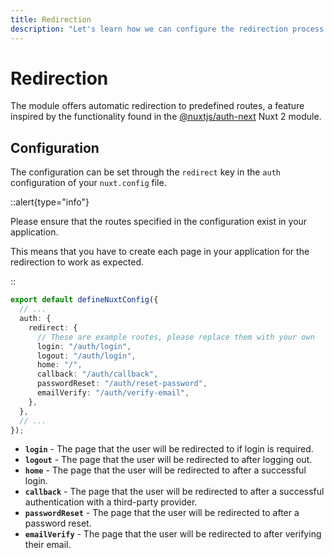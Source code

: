 ```yaml
---
title: Redirection
description: "Let's learn how we can configure the redirection process."
---
```


# Redirection

The module offers automatic redirection to predefined routes, a feature inspired by the functionality found in the [@nuxtjs/auth-next](https://auth.nuxtjs.org) Nuxt 2 module.

## Configuration

The configuration can be set through the `redirect` key in the `auth` configuration of your `nuxt.config` file.

::alert{type="info"}

Please ensure that the routes specified in the configuration exist in your application. <br/>

This means that you have to create each page in your application for the redirection to work as expected.

::

```ts [nuxt.config.ts]
export default defineNuxtConfig({
  // ...
  auth: {
    redirect: {
      // These are example routes, please replace them with your own
      login: "/auth/login",
      logout: "/auth/login",
      home: "/",
      callback: "/auth/callback",
      passwordReset: "/auth/reset-password",
      emailVerify: "/auth/verify-email",
    },
  },
  // ...
});
```

- **`login`** - The page that the user will be redirected to if login is required.
- **`logout`** - The page that the user will be redirected to after logging out.
- **`home`** - The page that the user will be redirected to after a successful login.
- **`callback`** - The page that the user will be redirected to after a successful authentication with a third-party provider.
- **`passwordReset`** - The page that the user will be redirected to after a password reset.
- **`emailVerify`** - The page that the user will be redirected to after verifying their email.
